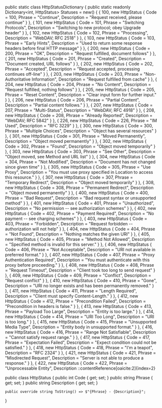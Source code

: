 public static class HttpStatusDictionary
{
    public static readonly Dictionary<int, HttpStatus> Statuses = new()
    {
        { 100, new HttpStatus { Code = 100, Phrase = "Continue", Description = "Request received, please continue" } },
        { 101, new HttpStatus { Code = 101, Phrase = "Switching Protocols", Description = "Switching to new protocol; obey Upgrade header" } },
        { 102, new HttpStatus { Code = 102, Phrase = "Processing", Description = "WebDAV; RFC 2518" } },
        { 103, new HttpStatus { Code = 103, Phrase = "Early Hints", Description = "Used to return some response headers before final HTTP message" } },
        { 200, new HttpStatus { Code = 200, Phrase = "OK", Description = "Request fulfilled, document follows" } },
        { 201, new HttpStatus { Code = 201, Phrase = "Created", Description = "Document created, URL follows" } },
        { 202, new HttpStatus { Code = 202, Phrase = "Accepted", Description = "Request accepted, processing continues off-line" } },
        { 203, new HttpStatus { Code = 203, Phrase = "Non-Authoritative Information", Description = "Request fulfilled from cache" } },
        { 204, new HttpStatus { Code = 204, Phrase = "No Content", Description = "Request fulfilled, nothing follows" } },
        { 205, new HttpStatus { Code = 205, Phrase = "Reset Content", Description = "Clear input form for further input." } },
        { 206, new HttpStatus { Code = 206, Phrase = "Partial Content", Description = "Partial content follows." } },
        { 207, new HttpStatus { Code = 207, Phrase = "Multi-Status", Description = "WebDAV; RFC 4918" } },
        { 208, new HttpStatus { Code = 208, Phrase = "Already Reported", Description = "WebDAV; RFC 5842" } },
        { 226, new HttpStatus { Code = 226, Phrase = "IM Used", Description = "RFC 3229" } },
        { 300, new HttpStatus { Code = 300, Phrase = "Multiple Choices", Description = "Object has several resources" } },
        { 301, new HttpStatus { Code = 301, Phrase = "Moved Permanently", Description = "Object moved permanently" } },
        { 302, new HttpStatus { Code = 302, Phrase = "Found", Description = "Object moved temporarily" } },
        { 303, new HttpStatus { Code = 303, Phrase = "See Other", Description = "Object moved, see Method and URL list" } },
        { 304, new HttpStatus { Code = 304, Phrase = "Not Modified", Description = "Document has not changed since given time" } },
        { 305, new HttpStatus { Code = 305, Phrase = "Use Proxy", Description = "You must use proxy specified in Location to access this resource." } },
        { 307, new HttpStatus { Code = 307, Phrase = "Temporary Redirect", Description = "Object moved temporarily" } },
        { 308, new HttpStatus { Code = 308, Phrase = "Permanent Redirect", Description = "Object moved permanently" } },
        { 400, new HttpStatus { Code = 400, Phrase = "Bad Request", Description = "Bad request syntax or unsupported method" } },
        { 401, new HttpStatus { Code = 401, Phrase = "Unauthorized", Description = "No permission -- see authorization schemes" } },
        { 402, new HttpStatus { Code = 402, Phrase = "Payment Required", Description = "No payment -- see charging schemes" } },
        { 403, new HttpStatus { Code = 403, Phrase = "Forbidden", Description = "Request forbidden -- authorization will not help" } },
        { 404, new HttpStatus { Code = 404, Phrase = "Not Found", Description = "Nothing matches the given URI" } },
        { 405, new HttpStatus { Code = 405, Phrase = "Method Not Allowed", Description = "Specified method is invalid for this server." } },
        { 406, new HttpStatus { Code = 406, Phrase = "Not Acceptable", Description = "URI not available in preferred format." } },
        { 407, new HttpStatus { Code = 407, Phrase = "Proxy Authentication Required", Description = "You must authenticate with this proxy before proceeding." } },
        { 408, new HttpStatus { Code = 408, Phrase = "Request Timeout", Description = "Client took too long to send request" } },
        { 409, new HttpStatus { Code = 409, Phrase = "Conflict", Description = "Request conflict" } },
        { 410, new HttpStatus { Code = 410, Phrase = "Gone", Description = "URI no longer exists and has been permanently removed." } },
        { 411, new HttpStatus { Code = 411, Phrase = "Length Required", Description = "Client must specify Content-Length." } },
        { 412, new HttpStatus { Code = 412, Phrase = "Precondition Failed", Description = "Precondition in headers is false." } },
        { 413, new HttpStatus { Code = 413, Phrase = "Payload Too Large", Description = "Entity is too large." } },
        { 414, new HttpStatus { Code = 414, Phrase = "URI Too Long", Description = "URI is too long." } },
        { 415, new HttpStatus { Code = 415, Phrase = "Unsupported Media Type", Description = "Entity body in unsupported format." } },
        { 416, new HttpStatus { Code = 416, Phrase = "Range Not Satisfiable", Description = "Cannot satisfy request range." } },
        { 417, new HttpStatus { Code = 417, Phrase = "Expectation Failed", Description = "Expect condition could not be satisfied." } },
        { 418, new HttpStatus { Code = 418, Phrase = "I'm a teapot", Description = "RFC 2324" } },
        { 421, new HttpStatus { Code = 421, Phrase = "Misdirected Request", Description = "Server is not able to produce a response." } },
        { 422, new HttpStatus { Code = 422, Phrase = "Unprocessable Entity", Description
::contentReference[oaicite:2]{index=2}
 


public class HttpStatus
{
    public int Code { get; set; }
    public string Phrase { get; set; }
    public string Description { get; set; }

    public override string ToString() => $"{Phrase} - {Description}";
}





